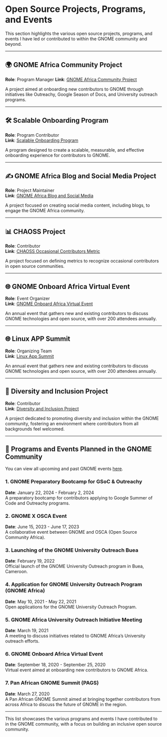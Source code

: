 # Open Source Projects, Programs, and Events

This section highlights the various open source projects, programs, and events I have led or contributed to within the GNOME community and beyond.

---

## 🌍 **GNOME Africa Community Project**  
**Role**: Program Manager 
**Link**: [GNOME Africa Community Project](https://gitlab.gnome.org/Teams/Engagement/gnome-africa/gnomeafrica)  

A project aimed at onboarding new contributors to GNOME through initiatives like Outreachy, Google Season of Docs, and University outreach programs.

---


## 🛠 **Scalable Onboarding Program**  
**Role**: Program Contributor  
**Link**: [Scalable Onboarding Program](https://gitlab.gnome.org/Teams/Engagement/initiatives/scalable-onboarding)  

A program designed to create a scalable, measurable, and effective onboarding experience for contributors to GNOME.

---

## ✍️ **GNOME Africa Blog and Social Media Project**  
**Role**: Project Maintainer  
**Link**: [GNOME Africa Blog and Social Media](https://gitlab.gnome.org/Teams/Engagement/gnome-africa/gnome-africa-blog-and-social-media)  

A project focused on creating social media content, including blogs, to engage the GNOME Africa community.

---

## 📊 **CHAOSS Project**  
**Role**: Contributor  
**Link**: [CHAOSS Occasional Contributors Metric](https://chaoss.community/kb/metric-occasional-contributors/)  

A project focused on defining metrics to recognize occasional contributors in open source communities.

---

## 🌐 **GNOME Onboard Africa Virtual Event**  
**Role**: Event Organizer  
**Link**: [GNOME Onboard Africa Virtual Event](https://gitlab.gnome.org/Teams/Engagement/gnome-africa/gnome-onboard-africa-virtual-event)  

An annual event that gathers new and existing contributors to discuss GNOME technologies and open source, with over 200 attendees annually.

---

## 🌐 **Linux APP Summit**  
**Role**: Organizing Team  
**Link**: [Linux App Summit](https://linuxappsummit.org/)  

An annual event that gathers new and existing contributors to discuss GNOME technologies and open source, with over 200 attendees annually.

---

## 🌈 **Diversity and Inclusion Project**  
**Role**: Contributor  
**Link**: [Diversity and Inclusion Project](https://gitlab.gnome.org/Teams/Engagement/diversity-and-inclusion)  

A project dedicated to promoting diversity and inclusion within the GNOME community, fostering an environment where contributors from all backgrounds feel welcomed.

---

## 📅 **Programs and Events Planned in the GNOME Community**  

You can view all upcoming and past GNOME events [here](https://events.gnome.org/category/7/).

### 1. **GNOME Preparatory Bootcamp for GSoC & Outreachy**  
**Date**: January 22, 2024 - February 2, 2024  
A preparatory bootcamp for contributors applying to Google Summer of Code and Outreachy programs.

### 2. **GNOME X OSCA Event**  
**Date**: June 15, 2023 - June 17, 2023  
A collaborative event between GNOME and OSCA (Open Source Community Africa).

### 3. **Launching of the GNOME University Outreach Buea**  
**Date**: February 19, 2022  
Official launch of the GNOME University Outreach program in Buea, Cameroon.

### 4. **Application for GNOME University Outreach Program (GNOME Africa)**  
**Date**: May 10, 2021 - May 22, 2021  
Open applications for the GNOME University Outreach Program.

### 5. **GNOME Africa University Outreach Initiative Meeting**  
**Date**: March 19, 2021  
A meeting to discuss initiatives related to GNOME Africa’s University outreach efforts.

### 6. **GNOME Onboard Africa Virtual Event**  
**Date**: September 18, 2020 - September 25, 2020  
Virtual event aimed at onboarding new contributors to GNOME Africa.

### 7. **Pan African GNOME Summit (PAGS)**  
**Date**: March 27, 2020  
A Pan African GNOME Summit aimed at bringing together contributors from across Africa to discuss the future of GNOME in the region.

---

This list showcases the various programs and events I have contributed to in the GNOME community, with a focus on building an inclusive open source community.
